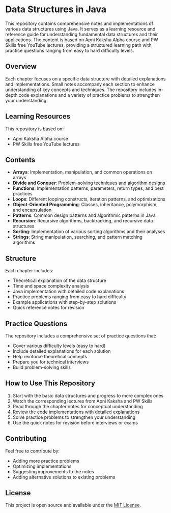 # Data Structures in Java

This repository contains comprehensive notes and implementations of various data structures using Java. It serves as a learning resource and reference guide for understanding fundamental data structures and their applications. The content is based on Apni Kaksha Alpha course and PW Skills free YouTube lectures, providing a structured learning path with practice questions ranging from easy to hard difficulty levels.

## Overview

Each chapter focuses on a specific data structure with detailed explanations and implementations. Small notes accompany each section to enhance understanding of key concepts and techniques. The repository includes in-depth code explanations and a variety of practice problems to strengthen your understanding.

## Learning Resources

This repository is based on:
- Apni Kaksha Alpha course
- PW Skills free YouTube lectures

## Contents

- **Arrays**: Implementation, manipulation, and common operations on arrays
- **Divide and Conquer**: Problem-solving techniques and algorithm designs
- **Functions**: Implementation patterns, parameters, return types, and best practices
- **Loops**: Different looping constructs, iteration patterns, and optimizations
- **Object-Oriented Programming**: Classes, inheritance, polymorphism, and encapsulation
- **Patterns**: Common design patterns and algorithmic patterns in Java
- **Recursion**: Recursive algorithms, backtracking, and recursive data structures
- **Sorting**: Implementation of various sorting algorithms and their analyses
- **Strings**: String manipulation, searching, and pattern matching algorithms

## Structure

Each chapter includes:
- Theoretical explanation of the data structure
- Time and space complexity analysis
- Java implementation with detailed code explanations
- Practice problems ranging from easy to hard difficulty
- Example applications with step-by-step solutions
- Quick reference notes for revision

## Practice Questions

The repository includes a comprehensive set of practice questions that:
- Cover various difficulty levels (easy to hard)
- Include detailed explanations for each solution
- Help reinforce theoretical concepts
- Prepare you for technical interviews
- Build problem-solving skills

## How to Use This Repository

1. Start with the basic data structures and progress to more complex ones
2. Watch the corresponding lectures from Apni Kaksha and PW Skills
3. Read through the chapter notes for conceptual understanding
4. Review the code implementations with detailed explanations
5. Solve practice problems to strengthen your understanding
6. Use the quick notes for revision before interviews or exams

## Contributing

Feel free to contribute by:
- Adding more practice problems
- Optimizing implementations
- Suggesting improvements to the notes
- Adding alternative solutions to existing problems

## License

This project is open source and available under the [MIT License](LICENSE).